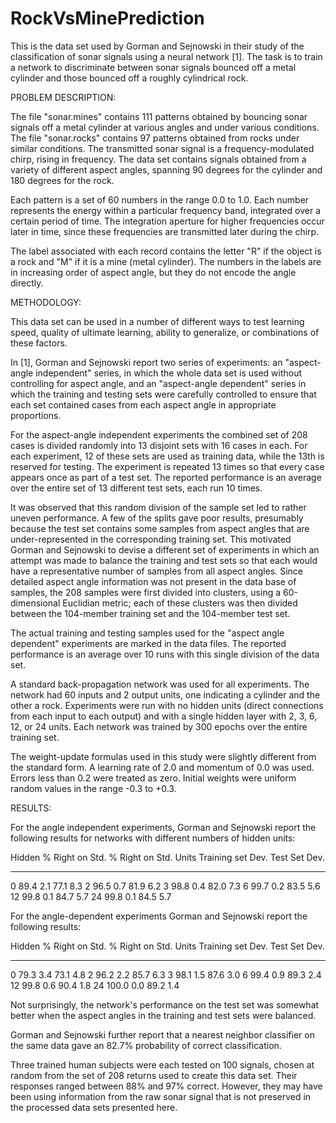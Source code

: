 # RockVsMinePrediction
This is the data set used by Gorman and Sejnowski in their study of the classification of sonar signals using a neural network [1]. The task is to train a network to discriminate between sonar signals bounced off a metal cylinder and those bounced off a roughly cylindrical rock.

PROBLEM DESCRIPTION:

The file "sonar.mines" contains 111 patterns obtained by bouncing sonar
signals off a metal cylinder at various angles and under various
conditions. The file "sonar.rocks" contains 97 patterns obtained from
rocks under similar conditions. The transmitted sonar signal is a
frequency-modulated chirp, rising in frequency. The data set contains
signals obtained from a variety of different aspect angles, spanning 90
degrees for the cylinder and 180 degrees for the rock.

Each pattern is a set of 60 numbers in the range 0.0 to 1.0. Each number
represents the energy within a particular frequency band, integrated over
a certain period of time. The integration aperture for higher frequencies
occur later in time, since these frequencies are transmitted later during
the chirp.

The label associated with each record contains the letter "R" if the object
is a rock and "M" if it is a mine (metal cylinder). The numbers in the
labels are in increasing order of aspect angle, but they do not encode the
angle directly.

METHODOLOGY:

This data set can be used in a number of different ways to test learning
speed, quality of ultimate learning, ability to generalize, or combinations
of these factors.

In [1], Gorman and Sejnowski report two series of experiments: an
"aspect-angle independent" series, in which the whole data set is used
without controlling for aspect angle, and an "aspect-angle dependent"
series in which the training and testing sets were carefully controlled to
ensure that each set contained cases from each aspect angle in
appropriate proportions.

For the aspect-angle independent experiments the combined set of 208 cases
is divided randomly into 13 disjoint sets with 16 cases in each. For each
experiment, 12 of these sets are used as training data, while the 13th is
reserved for testing. The experiment is repeated 13 times so that every
case appears once as part of a test set. The reported performance is an
average over the entire set of 13 different test sets, each run 10 times.

It was observed that this random division of the sample set led to rather
uneven performance. A few of the splits gave poor results, presumably
because the test set contains some samples from aspect angles that are
under-represented in the corresponding training set. This motivated Gorman
and Sejnowski to devise a different set of experiments in which an attempt
was made to balance the training and test sets so that each would have a
representative number of samples from all aspect angles. Since detailed
aspect angle information was not present in the data base of samples, the
208 samples were first divided into clusters, using a 60-dimensional
Euclidian metric; each of these clusters was then divided between the
104-member training set and the 104-member test set.

The actual training and testing samples used for the "aspect angle
dependent" experiments are marked in the data files. The reported
performance is an average over 10 runs with this single division of the
data set.

A standard back-propagation network was used for all experiments. The
network had 60 inputs and 2 output units, one indicating a cylinder and the
other a rock. Experiments were run with no hidden units (direct
connections from each input to each output) and with a single hidden layer
with 2, 3, 6, 12, or 24 units. Each network was trained by 300 epochs over
the entire training set.

The weight-update formulas used in this study were slightly different from
the standard form. A learning rate of 2.0 and momentum of 0.0 was used.
Errors less than 0.2 were treated as zero. Initial weights were uniform
random values in the range -0.3 to +0.3.

RESULTS:

For the angle independent experiments, Gorman and Sejnowski report the
following results for networks with different numbers of hidden units:

Hidden % Right on Std. % Right on Std.
Units Training set Dev. Test Set Dev.
------ ------------ ---- ---------- ----
0 89.4 2.1 77.1 8.3
2 96.5 0.7 81.9 6.2
3 98.8 0.4 82.0 7.3
6 99.7 0.2 83.5 5.6
12 99.8 0.1 84.7 5.7
24 99.8 0.1 84.5 5.7

For the angle-dependent experiments Gorman and Sejnowski report the
following results:

Hidden % Right on Std. % Right on Std.
Units Training set Dev. Test Set Dev.
------ ------------ ---- ---------- ----
0 79.3 3.4 73.1 4.8
2 96.2 2.2 85.7 6.3
3 98.1 1.5 87.6 3.0
6 99.4 0.9 89.3 2.4
12 99.8 0.6 90.4 1.8
24 100.0 0.0 89.2 1.4

Not surprisingly, the network's performance on the test set was somewhat
better when the aspect angles in the training and test sets were balanced.

Gorman and Sejnowski further report that a nearest neighbor classifier on
the same data gave an 82.7% probability of correct classification.

Three trained human subjects were each tested on 100 signals, chosen at
random from the set of 208 returns used to create this data set. Their
responses ranged between 88% and 97% correct. However, they may have been
using information from the raw sonar signal that is not preserved in the
processed data sets presented here.
